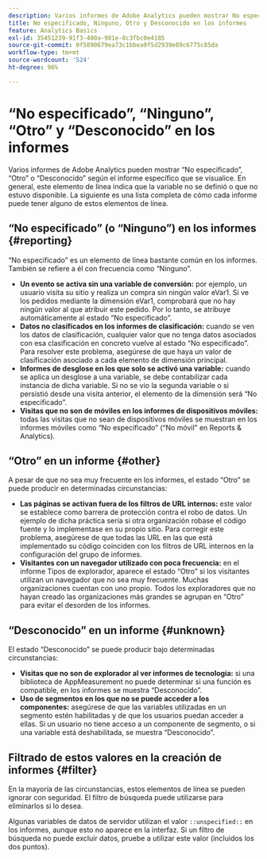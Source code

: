 ```yaml
---
description: Varios informes de Adobe Analytics pueden mostrar No especificado, Ninguno, Otro o Desconocido según el informe específico que se visualice. En general, este elemento de línea indica que la variable no se definió o que no estuvo disponible.
title: No especificado, Ninguno, Otro y Desconocido en los informes
feature: Analytics Basics
exl-id: 35451239-91f3-400a-981e-8c3fbc0e4185
source-git-commit: 0f5890679ea73c1bbea9f5d2939e89c6775c85da
workflow-type: tm+mt
source-wordcount: '524'
ht-degree: 96%

---
```


# “No especificado”, “Ninguno”, “Otro” y “Desconocido” en los informes

Varios informes de Adobe Analytics pueden mostrar “No especificado”, “Otro” o “Desconocido” según el informe específico que se visualice. En general, este elemento de línea indica que la variable no se definió o que no estuvo disponible. La siguiente es una lista completa de cómo cada informe puede tener alguno de estos elementos de línea.

## “No especificado” (o “Ninguno”) en los informes {#reporting}

“No especificado” es un elemento de línea bastante común en los informes. También se refiere a él con frecuencia como “Ninguno”.

* **Un evento se activa sin una variable de conversión:** por ejemplo, un usuario visita su sitio y realiza un compra sin ningún valor eVar1. Si ve los pedidos mediante la dimensión eVar1, comprobará que no hay ningún valor al que atribuir este pedido. Por lo tanto, se atribuye automáticamente al estado “No especificado”.
* **Datos no clasificados en los informes de clasificación:** cuando se ven los datos de clasificación, cualquier valor que no tenga datos asociados con esa clasificación en concreto vuelve al estado “No especificado”. Para resolver este problema, asegúrese de que haya un valor de clasificación asociado a cada elemento de dimensión principal.
* **Informes de desglose en los que solo se activó una variable:** cuando se aplica un desglose a una variable, se debe contabilizar cada instancia de dicha variable. Si no se vio la segunda variable o si persistió desde una visita anterior, el elemento de la dimensión será “No especificado”.
* **Visitas que no son de móviles en los informes de dispositivos móviles:** todas las visitas que no sean de dispositivos móviles se muestran en los informes móviles como “No especificado” (“No móvil” en Reports &amp; Analytics).

## “Otro” en un informe {#other}

A pesar de que no sea muy frecuente en los informes, el estado “Otro” se puede producir en determinadas circunstancias:

* **Las páginas se activan fuera de los filtros de URL internos:** este valor se establece como barrera de protección contra el robo de datos. Un ejemplo de dicha práctica sería si otra organización robase el código fuente y lo implementase en su propio sitio. Para corregir este problema, asegúrese de que todas las URL en las que está implementado su código coinciden con los filtros de URL internos en la configuración del grupo de informes.
* **Visitantes con un navegador utilizado con poca frecuencia:** en el informe Tipos de explorador, aparece el estado “Otro” si los visitantes utilizan un navegador que no sea muy frecuente. Muchas organizaciones cuentan con uno propio. Todos los exploradores que no hayan creado las organizaciones más grandes se agrupan en “Otro” para evitar el desorden de los informes.

## “Desconocido” en un informe {#unknown}

El estado “Desconocido” se puede producir bajo determinadas circunstancias:

* **Visitas que no son de explorador al ver informes de tecnología:** si una biblioteca de AppMeasurement no puede determinar si una función es compatible, en los informes se muestra “Desconocido”.
* **Uso de segmentos en los que no se puede acceder a los componentes:** asegúrese de que las variables utilizadas en un segmento estén habilitadas y de que los usuarios puedan acceder a ellas. Si un usuario no tiene acceso a un componente de segmento, o si una variable está deshabilitada, se muestra “Desconocido”.

## Filtrado de estos valores en la creación de informes {#filter}

En la mayoría de las circunstancias, estos elementos de línea se pueden ignorar con seguridad. El filtro de búsqueda puede utilizarse para eliminarlos si lo desea.

Algunas variables de datos de servidor utilizan el valor `::unspecified::` en los informes, aunque esto no aparece en la interfaz. Si un filtro de búsqueda no puede excluir datos, pruebe a utilizar este valor (incluidos los dos puntos).

